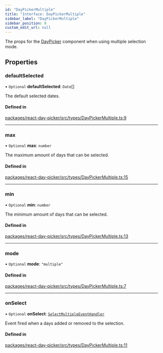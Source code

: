 ```yaml
---
id: "DayPickerMultiple"
title: "Interface: DayPickerMultiple"
sidebar_label: "DayPickerMultiple"
sidebar_position: 0
custom_edit_url: null
---
```


The props for the [DayPicker](../functions/DayPicker) component when using multiple selection mode.

## Properties

### defaultSelected

• `Optional` **defaultSelected**: `Date`[]

The default selected dates.

#### Defined in

[packages/react-day-picker/src/types/DayPickerMultiple.ts:9](https://github.com/gpbl/react-day-picker/blob/0df406c0/packages/react-day-picker/src/types/DayPickerMultiple.ts#L9)

___

### max

• `Optional` **max**: `number`

The maximum amount of days that can be selected.

#### Defined in

[packages/react-day-picker/src/types/DayPickerMultiple.ts:15](https://github.com/gpbl/react-day-picker/blob/0df406c0/packages/react-day-picker/src/types/DayPickerMultiple.ts#L15)

___

### min

• `Optional` **min**: `number`

The minimum amount of days that can be selected.

#### Defined in

[packages/react-day-picker/src/types/DayPickerMultiple.ts:13](https://github.com/gpbl/react-day-picker/blob/0df406c0/packages/react-day-picker/src/types/DayPickerMultiple.ts#L13)

___

### mode

• `Optional` **mode**: ``"multiple"``

#### Defined in

[packages/react-day-picker/src/types/DayPickerMultiple.ts:7](https://github.com/gpbl/react-day-picker/blob/0df406c0/packages/react-day-picker/src/types/DayPickerMultiple.ts#L7)

___

### onSelect

• `Optional` **onSelect**: [`SelectMultipleEventHandler`](../types/SelectMultipleEventHandler)

Event fired when a days added or removed to the selection.

#### Defined in

[packages/react-day-picker/src/types/DayPickerMultiple.ts:11](https://github.com/gpbl/react-day-picker/blob/0df406c0/packages/react-day-picker/src/types/DayPickerMultiple.ts#L11)
